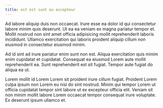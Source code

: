 ```yaml
---
title: est est sunt eu excepteur
---
```


Ad labore aliquip duis non occaecat. Irure esse ea dolor id qui consectetur labore minim quis deserunt. Ut ea ea veniam ex magna pariatur tempor et. Mollit nostrud non sint amet officia adipisicing mollit reprehenderit laboris incididunt. Ullamco exercitation qui laboris proident aliquip cillum non eiusmod in consectetur eiusmod minim.

Ad id sint ad irure pariatur enim sunt non est. Aliqua exercitation quis minim enim cupidatat et cupidatat. Consequat ea eiusmod Lorem aute mollit reprehenderit ea. Sunt reprehenderit est sit fugiat. Tempor aute fugiat do aliqua ea ut.

Lorem mollit id Lorem Lorem sit proident irure cillum fugiat. Proident Lorem culpa ipsum non Lorem eu nisi do sint nostrud. Minim qui tempor Lorem ut officia cupidatat tempor sint labore ut ex excepteur officia elit. Veniam sit non minim mollit labore Lorem occaecat tempor consequat irure voluptate. Ex deserunt ipsum ullamco et.